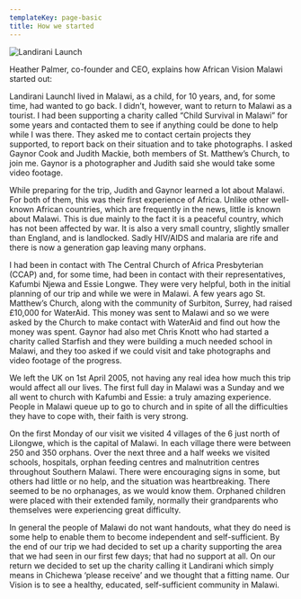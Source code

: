```yaml
---
templateKey: page-basic
title: How we started
---
```

![Landirani Launch](/img/landirani_20launch_20050-1.jpg "Landirani Launch")



Heather Palmer, co-founder and CEO, explains how African Vision Malawi started out:

Landirani LaunchI lived in Malawi, as a child, for 10 years, and, for some time, had wanted to go back. I didn’t, however, want to return to Malawi as a tourist. I had been supporting a charity called “Child Survival in Malawi” for some years and contacted them to see if anything could be done to help while I was there. They asked me to contact certain projects they supported, to report back on their situation and to take photographs. I asked Gaynor Cook and Judith Mackie, both members of St. Matthew’s Church, to join me. Gaynor is a photographer and Judith said she would take some video footage.

While preparing for the trip, Judith and Gaynor learned a lot about Malawi. For both of them, this was their first experience of Africa. Unlike other well-known African countries, which are frequently in the news, little is known about Malawi. This is due mainly to the fact it is a peaceful country, which has not been affected by war. It is also a very small country, slightly smaller than England, and is landlocked. Sadly HIV/AIDS and malaria are rife and there is now a generation gap leaving many orphans.

I had been in contact with The Central Church of Africa Presbyterian (CCAP) and, for some time, had been in contact with their representatives, Kafumbi Njewa and Essie Longwe. They were very helpful, both in the initial planning of our trip and while we were in Malawi. A few years ago St. Matthew’s Church, along with the community of Surbiton, Surrey, had raised £10,000 for WaterAid. This money was sent to Malawi and so we were asked by the Church to make contact with WaterAid and find out how the money was spent. Gaynor had also met Chris Knott who had started a charity called Starfish and they were building a much needed school in Malawi, and they too asked if we could visit and take photographs and video footage of the progress.

We left the UK on 1st April 2005, not having any real idea how much this trip would affect all our lives. The first full day in Malawi was a Sunday and we all went to church with Kafumbi and Essie: a truly amazing experience. People in Malawi queue up to go to church and in spite of all the difficulties they have to cope with, their faith is very strong.

On the first Monday of our visit we visited 4 villages of the 6 just north of Lilongwe, which is the capital of Malawi. In each village there were between 250 and 350 orphans. Over the next three and a half weeks we visited schools, hospitals, orphan feeding centres and malnutrition centres throughout Southern Malawi. There were encouraging signs in some, but others had little or no help, and the situation was heartbreaking. There seemed to be no orphanages, as we would know them. Orphaned children were placed with their extended family, normally their grandparents who themselves were experiencing great difficulty.

In general the people of Malawi do not want handouts, what they do need is some help to enable them to become independent and self-sufficient. By the end of our trip we had decided to set up a charity supporting the area that we had seen in our first few days; that had no support at all. On our return we decided to set up the charity calling it Landirani which simply means in Chichewa ‘please receive’ and we thought that a fitting name. Our Vision is to see a healthy, educated, self-sufficient community in Malawi.
